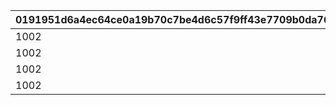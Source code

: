 |0191951d6a4ec64ce0a19b70c7be4d6c57f9ff43e7709b0da76ddbe3ae9836fa|970c13c874e563aae61b43b42e4f0a58a213052ccc2837699ffb04300f721175|19df4dbd1566389501171fb3a1b64c542008b11fd66d990994541564371fd512|ff73d509e94ab2a8d845c6644c71c3f8433b2601ad25979478a9003abab668cb|
| --- | --- | --- | --- |
|1002|2020/04/01 11:59:59|2020/04/01 9:00:00|4004105|
|1002|2020/04/01 14:59:59|2020/04/01 12:00:00|4004106|
|1002|2020/04/01 18:59:59|2020/04/01 15:00:00|4004107|
|1002|2020/04/01 21:59:59|2020/04/01 19:00:00|4004108|